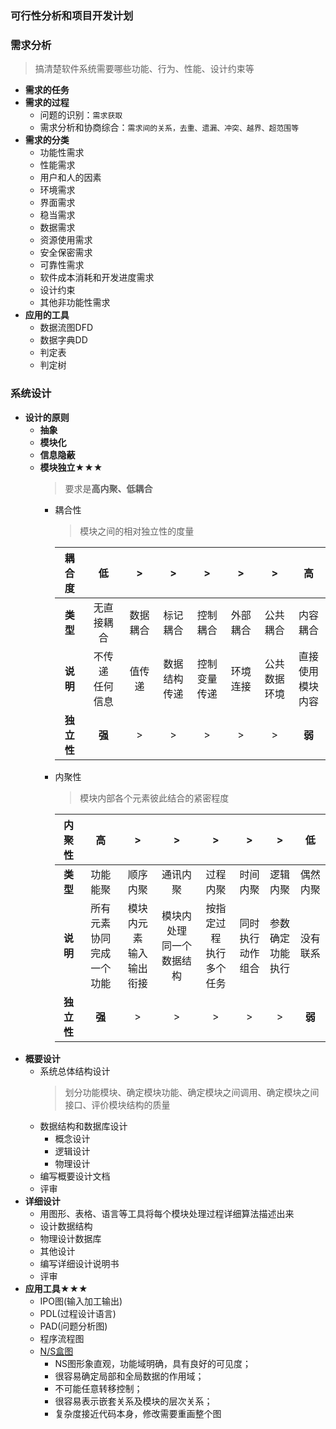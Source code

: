 ### 可行性分析和项目开发计划
### 需求分析
  > 搞清楚软件系统需要哪些功能、行为、性能、设计约束等
  + **需求的任务**
  + **需求的过程**
    + 问题的识别：`需求获取`
    + 需求分析和协商综合：`需求间的关系，去重、遗漏、冲突、越界、超范围等`
  + **需求的分类**
    + 功能性需求
    + 性能需求
    + 用户和人的因素
    + 环境需求
    + 界面需求
    + 稳当需求
    + 数据需求
    + 资源使用需求
    + 安全保密需求
    + 可靠性需求
    + 软件成本消耗和开发进度需求
    + 设计约束
    + 其他非功能性需求
  + **应用的工具**
    + 数据流图DFD
    + 数据字典DD
    + 判定表
    + 判定树
### 系统设计
  + **设计的原则**
    + **抽象**
    + **模块化**
    + **信息隐蔽**
    + **模块独立★★★**
      > 要求是**高内聚、低耦合**
      + 耦合性
        > 模块之间的相对独立性的度量
        
        |耦合度|低|>|>|>|>|>|高|
        |:--:|:--:|:--:|:--:|:--:|:--:|:--:|:--:|
        |**类型**|无直接耦合|数据耦合|标记耦合|控制耦合|外部耦合|公共耦合|内容耦合|
        |**说明**|不传递<br>任何信息|值传递|数据结构<br>传递|控制变量<br>传递|环境连接|公共数据<br>环境|直接使用<br>模块内容|
        |**独立性**|**强**|>|>|>|>|>|**弱**|
      + 内聚性
        > 模块内部各个元素彼此结合的紧密程度
        
        |内聚性|高|>|>|>|>|>|低|
        |:--:|:--:|:--:|:--:|:--:|:--:|:--:|:--:|
        |**类型**|功能能聚|顺序内聚|通讯内聚|过程内聚|时间内聚|逻辑内聚|偶然内聚|
        |**说明**|所有元素协同<br>完成一个功能|模块内元素<br>输入输出衔接|模块内处理<br>同一个数据结构|按指定过程<br>执行多个任务|同时执行<br>动作组合|参数确定<br>功能执行|没有联系|
        |**独立性**|**强**|>|>|>|>|>|**弱**|   
  + **概要设计**
    + 系统总体结构设计
      > 划分功能模块、确定模块功能、确定模块之间调用、确定模块之间接口、评价模块结构的质量
    + 数据结构和数据库设计
      + 概念设计
      + 逻辑设计
      + 物理设计
    + 编写概要设计文档
    + 评审
  + **详细设计**
    + 用图形、表格、语言等工具将每个模块处理过程详细算法描述出来
    + 设计数据结构
    + 物理设计数据库
    + 其他设计
    + 编写详细设计说明书
    + 评审
  + **应用工具★★★**
    + IPO图(输入加工输出)
    + PDL(过程设计语言)
    + PAD(问题分析图)
    + 程序流程图
    + [N/S盒图](https://baike.baidu.com/item/N-S%E5%9B%BE/5444047?fr=aladdin)
      + NS图形象直观，功能域明确，具有良好的可见度；
      + 很容易确定局部和全局数据的作用域；
      + 不可能任意转移控制；
      + 很容易表示嵌套关系及模块的层次关系；
      + 复杂度接近代码本身，修改需要重画整个图
